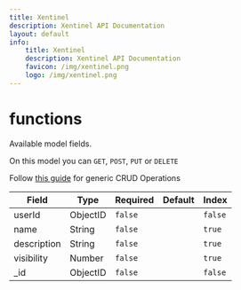 ```yaml
---
title: Xentinel
description: Xentinel API Documentation
layout: default
info:
    title: Xentinel
    description: Xentinel API Documentation
    favicon: /img/xentinel.png
    logo: /img/xentinel.png
---
```

# functions

Available model fields.

On this model you can `GET`, `POST`, `PUT` or `DELETE`

Follow [this guide](/xentinel/crud) for generic CRUD Operations

|Field|Type|Required|Default|Index|
|---|---|---|---|---|
|userId|ObjectID|`false`||`false`|
|name|String|`false`||`true`|
|description|String|`false`||`true`|
|visibility|Number|`false`||`true`|
|_id|ObjectID|`false`||`false`|
